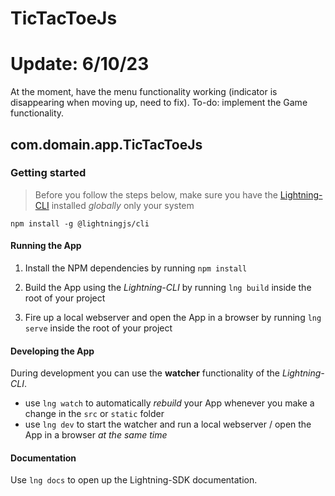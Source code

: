 # TicTacToeJs

# Update: 6/10/23
At the moment, have the menu functionality working (indicator is disappearing when moving up, need to fix).
To-do: implement the Game functionality.

## com.domain.app.TicTacToeJs

### Getting started

> Before you follow the steps below, make sure you have the
[Lightning-CLI](https://rdkcentral.github.io/Lightning-CLI/#/) installed _globally_ only your system

```
npm install -g @lightningjs/cli
```

#### Running the App

1. Install the NPM dependencies by running `npm install`

2. Build the App using the _Lightning-CLI_ by running `lng build` inside the root of your project

3. Fire up a local webserver and open the App in a browser by running `lng serve` inside the root of your project

#### Developing the App

During development you can use the **watcher** functionality of the _Lightning-CLI_.

- use `lng watch` to automatically _rebuild_ your App whenever you make a change in the `src` or  `static` folder
- use `lng dev` to start the watcher and run a local webserver / open the App in a browser _at the same time_

#### Documentation

Use `lng docs` to open up the Lightning-SDK documentation.
